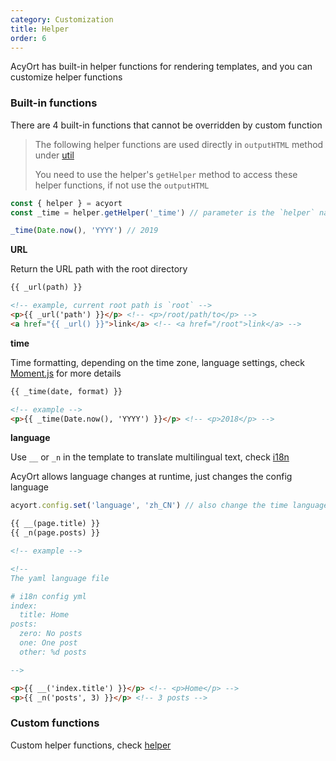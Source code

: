 ```yaml
---
category: Customization
title: Helper
order: 6
---
```


AcyOrt has built-in helper functions for rendering templates, and you can customize helper functions

### Built-in functions

There are 4 built-in functions that cannot be overridden by custom function

> The following helper functions are used directly in `outputHTML` method under [util](/api/util/)
>
> You need to use the helper's `getHelper` method to access these helper functions, if not use the `outputHTML`

```js
const { helper } = acyort
const _time = helper.getHelper('_time') // parameter is the `helper` name

_time(Date.now(), 'YYYY') // 2019
```

**URL**

Return the URL path with the root directory

```html
{{ _url(path) }}

<!-- example, current root path is `root` -->
<p>{{ _url('path') }}</p> <!-- <p>/root/path/to</p> -->
<a href="{{ _url() }}">link</a> <!-- <a href="/root">link</a> -->
```

**time**

Time formatting, depending on the time zone, language settings, check [Moment.js](http://momentjs.com/) for more details

```html
{{ _time(date, format) }}

<!-- example -->
<p>{{ _time(Date.now(), 'YYYY') }}</p> <!-- <p>2018</p> -->
```

**language**

Use `__` or `_n` in the template to translate multilingual text, check [i18n ](https://github.com/acyortjs/i18n)

AcyOrt allows language changes at runtime, just changes the config language

```js
acyort.config.set('language', 'zh_CN') // also change the time language
```

```html
{{ __(page.title) }}
{{ _n(page.posts) }}

<!-- example -->

<!--
The yaml language file

# i18n config yml
index:
  title: Home
posts:
  zero: No posts
  one: One post
  other: %d posts

-->

<p>{{ __('index.title') }}</p> <!-- <p>Home</p> -->
<p>{{ _n('posts', 3) }}</p> <!-- 3 posts -->
```

### Custom functions

Custom helper functions, check [helper](/api/helper/)
